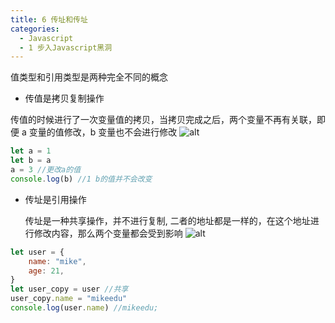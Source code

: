 ```yaml
---
title: 6 传址和传址
categories:
  - Javascript
  - 1 步入Javascript黑洞
---
```


值类型和引用类型是两种完全不同的概念

- 传值是拷贝复制操作

传值的时候进行了一次变量值的拷贝，当拷贝完成之后，两个变量不再有关联，即便 a 变量的值修改，b 变量也不会进行修改
![alt](https://mikes.oss-cn-beijing.aliyuncs.com/uPic/Xp6D1w.jpg)

```javascript
let a = 1
let b = a
a = 3 //更改a的值
console.log(b) //1 b的值并不会改变
```

- 传址是引用操作

  传址是一种共享操作，并不进行复制, 二者的地址都是一样的，在这个地址进行修改内容，那么两个变量都会受到影响
  ![alt](https://mikes.oss-cn-beijing.aliyuncs.com/uPic/J8fJJW.jpg)

```javascript
let user = {
	name: "mike",
	age: 21,
}
let user_copy = user //共享
user_copy.name = "mikeedu"
console.log(user.name) //mikeedu;
```

